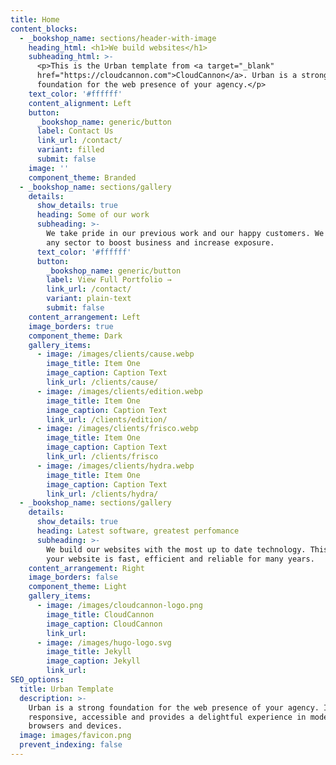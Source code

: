 ```yaml
---
title: Home
content_blocks:
  - _bookshop_name: sections/header-with-image
    heading_html: <h1>We build websites</h1>
    subheading_html: >-
      <p>This is the Urban template from <a target="_blank"
      href="https://cloudcannon.com">CloudCannon</a>. Urban is a strong
      foundation for the web presence of your agency.</p>
    text_color: '#ffffff'
    content_alignment: Left
    button:
      _bookshop_name: generic/button
      label: Contact Us
      link_url: /contact/
      variant: filled
      submit: false
    image: ''
    component_theme: Branded
  - _bookshop_name: sections/gallery
    details:
      show_details: true
      heading: Some of our work
      subheading: >-
        We take pride in our previous work and our happy customers. We cater to
        any sector to boost business and increase exposure.
      text_color: '#ffffff'
      button:
        _bookshop_name: generic/button
        label: View Full Portfolio →
        link_url: /contact/
        variant: plain-text
        submit: false
    content_arrangement: Left
    image_borders: true
    component_theme: Dark
    gallery_items:
      - image: /images/clients/cause.webp
        image_title: Item One
        image_caption: Caption Text
        link_url: /clients/cause/
      - image: /images/clients/edition.webp
        image_title: Item One
        image_caption: Caption Text
        link_url: /clients/edition/
      - image: /images/clients/frisco.webp
        image_title: Item One
        image_caption: Caption Text
        link_url: /clients/frisco
      - image: /images/clients/hydra.webp
        image_title: Item One
        image_caption: Caption Text
        link_url: /clients/hydra/
  - _bookshop_name: sections/gallery
    details:
      show_details: true
      heading: Latest software, greatest perfomance
      subheading: >-
        We build our websites with the most up to date technology. This ensures
        your website is fast, efficient and reliable for many years.
    content_arrangement: Right
    image_borders: false
    component_theme: Light
    gallery_items:
      - image: /images/cloudcannon-logo.png
        image_title: CloudCannon
        image_caption: CloudCannon
        link_url:
      - image: /images/hugo-logo.svg
        image_title: Jekyll
        image_caption: Jekyll
        link_url:
SEO_options: 
  title: Urban Template
  description: >-
    Urban is a strong foundation for the web presence of your agency. It’s
    responsive, accessible and provides a delightful experience in modern
    browsers and devices.
  image: images/favicon.png
  prevent_indexing: false
---
```

